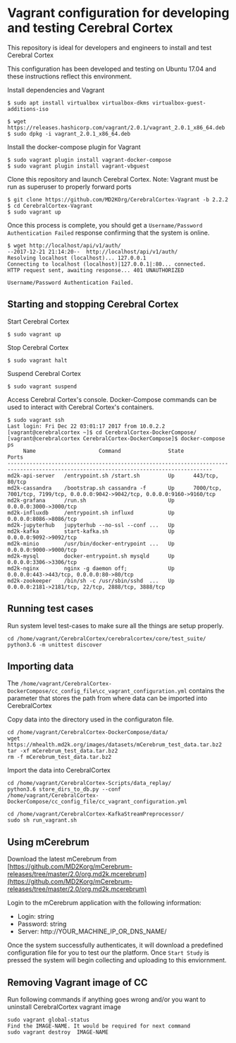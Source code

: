 
# Vagrant configuration for developing and testing Cerebral Cortex
This repository is ideal for developers and engineers to install and test
Cerebral Cortex

This configuration has been developed and testing on Ubuntu 17.04 and these
instructions reflect this environment.

Install dependencies and Vagrant
```
$ sudo apt install virtualbox virtualbox-dkms virtualbox-guest-additions-iso

$ wget https://releases.hashicorp.com/vagrant/2.0.1/vagrant_2.0.1_x86_64.deb
$ sudo dpkg -i vagrant_2.0.1_x86_64.deb
```

Install the docker-compose plugin for Vagrant
```
$ sudo vagrant plugin install vagrant-docker-compose
$ sudo vagrant plugin install vagrant-vbguest
```

Clone this repository and launch Cerebral Cortex.  Note: Vagrant must be run as superuser to properly forward ports
```
$ git clone https://github.com/MD2KOrg/CerebralCortex-Vagrant -b 2.2.2
$ cd CerebralCortex-Vagrant
$ sudo vagrant up
```

Once this process is complete, you should get a `Username/Password Authentication Failed` response confirming that the system is online.
```
$ wget http://localhost/api/v1/auth/
--2017-12-21 21:14:20--  http://localhost/api/v1/auth/
Resolving localhost (localhost)... 127.0.0.1
Connecting to localhost (localhost)|127.0.0.1|:80... connected.
HTTP request sent, awaiting response... 401 UNAUTHORIZED

Username/Password Authentication Failed.
```


## Starting and stopping Cerebral Cortex

Start Cerebral Cortex
```
$ sudo vagrant up
```

Stop Cerebral Cortex
```
$ sudo vagrant halt
```

Suspend Cerebral Cortex
```
$ sudo vagrant suspend
```

Access Cerebral Cortex's console.  Docker-Compose commands can be used to
interact with Cerebral Cortex's containers.
```
$ sudo vagrant ssh
Last login: Fri Dec 22 03:01:17 2017 from 10.0.2.2
[vagrant@cerebralcortex ~]$ cd CerebralCortex-DockerCompose/
[vagrant@cerebralcortex CerebralCortex-DockerCompose]$ docker-compose ps
     Name                    Command               State                                      Ports
---------------------------------------------------------------------------------------------------------------------------------------
md2k-api-server   /entrypoint.sh /start.sh         Up      443/tcp, 80/tcp
md2k-cassandra    /bootstrap.sh cassandra -f       Up      7000/tcp, 7001/tcp, 7199/tcp, 0.0.0.0:9042->9042/tcp, 0.0.0.0:9160->9160/tcp
md2k-grafana      /run.sh                          Up      0.0.0.0:3000->3000/tcp
md2k-influxdb     /entrypoint.sh influxd           Up      0.0.0.0:8086->8086/tcp
md2k-jupyterhub   jupyterhub --no-ssl --conf ...   Up
md2k-kafka        start-kafka.sh                   Up      0.0.0.0:9092->9092/tcp
md2k-minio        /usr/bin/docker-entrypoint ...   Up      0.0.0.0:9000->9000/tcp
md2k-mysql        docker-entrypoint.sh mysqld      Up      0.0.0.0:3306->3306/tcp
md2k-nginx        nginx -g daemon off;             Up      0.0.0.0:443->443/tcp, 0.0.0.0:80->80/tcp
md2k-zookeeper    /bin/sh -c /usr/sbin/sshd  ...   Up      0.0.0.0:2181->2181/tcp, 22/tcp, 2888/tcp, 3888/tcp
```

## Running test cases
Run system level test-cases to make sure all the things are setup properly.
```
cd /home/vagrant/CerebralCortex/cerebralcortex/core/test_suite/
python3.6 -m unittest discover
```

## Importing data
The
`/home/vagrant/CerebralCortex-DockerCompose/cc_config_file\cc_vagrant_configuration.yml`
contains the parameter that stores the path from where data can be imported into 
CerebralCortex

Copy data into the directory used in the configuraton file.
```
cd /home/vagrant/CerebralCortex-DockerCompose/data/
wget https://mhealth.md2k.org/images/datasets/mCerebrum_test_data.tar.bz2
tar -xf mCerebrum_test_data.tar.bz2
rm -f mCerebrum_test_data.tar.bz2
```

Import the data into CerebralCortex
```
cd /home/vagrant/CerebralCortex-Scripts/data_replay/
python3.6 store_dirs_to_db.py --conf
/home/vagrant/CerebralCortex-DockerCompose/cc_config_file/cc_vagrant_configuration.yml

cd /home/vagrant/CerebralCortex-KafkaStreamPreprocessor/
sudo sh run_vagrant.sh

```
## Using mCerebrum

Download the latest mCerebrum from [https://github.com/MD2Korg/mCerebrum-releases/tree/master/2.0/org.md2k.mcerebrum](https://github.com/MD2Korg/mCerebrum-releases/tree/master/2.0/org.md2k.mcerebrum)

Login to the mCerebrum application with the following information:
* Login: string
* Password: string
* Server: http://YOUR_MACHINE_IP_OR_DNS_NAME/

Once the system successfully authenticates, it will download a predefined
configuration file for you to test our the platform.  Once `Start Study` is
pressed the system will begin collecting and uploading to this enviornment.

## Removing Vagrant image of CC
Run following commands if anything goes wrong and/or you want to uninstall CerebralCortex vagrant image
```
sudo vagrant global-status
Find the IMAGE-NAME. It would be required for next command
sudo vagrant destroy  IMAGE-NAME
```
